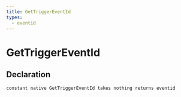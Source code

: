 ```yaml
---
title: GetTriggerEventId
types:
  - eventid
---
```


# GetTriggerEventId

## Declaration

```jass
constant native GetTriggerEventId takes nothing returns eventid
```
